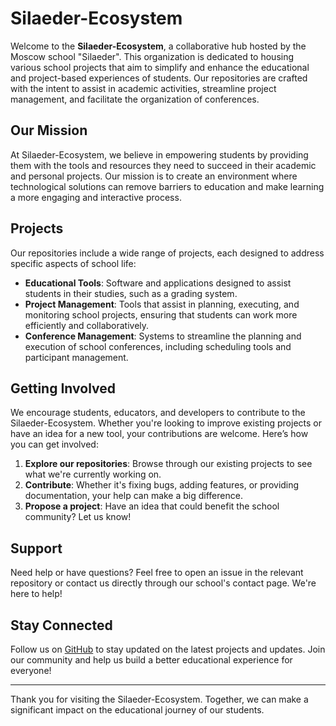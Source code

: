 # Silaeder-Ecosystem

Welcome to the **Silaeder-Ecosystem**, a collaborative hub hosted by the Moscow school "Silaeder". This organization is dedicated to housing various school projects that aim to simplify and enhance the educational and project-based experiences of students. Our repositories are crafted with the intent to assist in academic activities, streamline project management, and facilitate the organization of conferences.

## Our Mission

At Silaeder-Ecosystem, we believe in empowering students by providing them with the tools and resources they need to succeed in their academic and personal projects. Our mission is to create an environment where technological solutions can remove barriers to education and make learning a more engaging and interactive process.

## Projects

Our repositories include a wide range of projects, each designed to address specific aspects of school life:

- **Educational Tools**: Software and applications designed to assist students in their studies, such as a grading system.
- **Project Management**: Tools that assist in planning, executing, and monitoring school projects, ensuring that students can work more efficiently and collaboratively.
- **Conference Management**: Systems to streamline the planning and execution of school conferences, including scheduling tools and participant management.

## Getting Involved

We encourage students, educators, and developers to contribute to the Silaeder-Ecosystem. Whether you're looking to improve existing projects or have an idea for a new tool, your contributions are welcome. Here’s how you can get involved:

1. **Explore our repositories**: Browse through our existing projects to see what we're currently working on.
2. **Contribute**: Whether it's fixing bugs, adding features, or providing documentation, your help can make a big difference.
3. **Propose a project**: Have an idea that could benefit the school community? Let us know!

## Support

Need help or have questions? Feel free to open an issue in the relevant repository or contact us directly through our school's contact page. We're here to help!

## Stay Connected

Follow us on [GitHub](https://github.com/Silaeder-Ecosystem) to stay updated on the latest projects and updates. Join our community and help us build a better educational experience for everyone!

---

Thank you for visiting the Silaeder-Ecosystem. Together, we can make a significant impact on the educational journey of our students.
